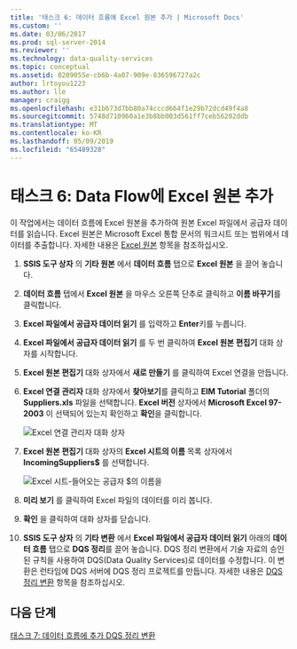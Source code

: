 ```yaml
---
title: '태스크 6: 데이터 흐름에 Excel 원본 추가 | Microsoft Docs'
ms.custom: ''
ms.date: 03/06/2017
ms.prod: sql-server-2014
ms.reviewer: ''
ms.technology: data-quality-services
ms.topic: conceptual
ms.assetid: 0209055e-cb6b-4a07-909e-836596727a2c
author: lrtoyou1223
ms.author: lle
manager: craigg
ms.openlocfilehash: e31b673d7bb80a74cccd664f1e29b72dcd49f4a8
ms.sourcegitcommit: 5748d710960a1e3b8bb003d561ff7ceb56202ddb
ms.translationtype: MT
ms.contentlocale: ko-KR
ms.lasthandoff: 05/09/2019
ms.locfileid: "65489328"
---
```

# <a name="task-6-adding-excel-source-to-the-data-flow"></a>태스크 6: Data Flow에 Excel 원본 추가
  이 작업에서는 데이터 흐름에 Excel 원본을 추가하여 원본 Excel 파일에서 공급자 데이터를 읽습니다. Excel 원본은 Microsoft Excel 통합 문서의 워크시트 또는 범위에서 데이터를 추출합니다. 자세한 내용은 [Excel 원본](../integration-services/data-flow/excel-source.md) 항목을 참조하십시오.  
  
1.  **SSIS 도구 상자** 의 **기타 원본** 에서 **데이터 흐름** 탭으로 **Excel 원본** 을 끌어 놓습니다.  
  
2.  **데이터 흐름** 탭에서 **Excel 원본** 을 마우스 오른쪽 단추로 클릭하고 **이름 바꾸기**를 클릭합니다.  
  
3.  **Excel 파일에서 공급자 데이터 읽기** 를 입력하고 **Enter**키를 누릅니다.  
  
4.  **Excel 파일에서 공급자 데이터 읽기** 를 두 번 클릭하여 **Excel 원본 편집기** 대화 상자를 시작합니다.  
  
5.  **Excel 원본 편집기** 대화 상자에서 **새로 만들기** 를 클릭하여 Excel 연결을 만듭니다.  
  
6.  **Excel 연결 관리자** 대화 상자에서 **찾아보기**를 클릭하고 **EIM Tutorial** 폴더의 **Suppliers.xls** 파일을 선택합니다. **Excel 버전** 상자에서 **Microsoft Excel 97-2003** 이 선택되어 있는지 확인하고 **확인**을 클릭합니다.  
  
     ![Excel 연결 관리자 대화 상자](../../2014/tutorials/media/et-addingexcelsourcetothedataflow-01.jpg "Excel 연결 관리자 대화 상자")  
  
7.  **Excel 원본 편집기** 대화 상자의 **Excel 시트의 이름** 목록 상자에서 **IncomingSuppliers$** 를 선택합니다.  
  
     ![Excel 시트-들어오는 공급자 $의 이름을](../../2014/tutorials/media/et-addingexcelsourcetothedataflow-02.jpg "Excel 시트-들어오는 공급자 $의 이름")  
  
8.  **미리 보기** 를 클릭하여 Excel 파일의 데이터를 미리 봅니다.  
  
9. **확인** 을 클릭하여 대화 상자를 닫습니다.  
  
10. **SSIS 도구 상자** 의 **기타 변환** 에서 **Excel 파일에서 공급자 데이터 읽기** 아래의 **데이터 흐름** 탭으로 **DQS 정리**를 끌어 놓습니다. DQS 정리 변환에서 기술 자료의 승인된 규칙을 사용하여 DQS(Data Quality Services)로 데이터를 수정합니다. 이 변환은 런타임에 DQS 서버에 DQS 정리 프로젝트를 만듭니다. 자세한 내용은 [DQS 정리 변환](https://msdn.microsoft.com/library/ee677619.aspx) 항목을 참조하십시오.  
  
## <a name="next-step"></a>다음 단계  
 [태스크 7: 데이터 흐름에 추가 DQS 정리 변환](../integration-services/data-flow/data-flow.md)  
  
  

